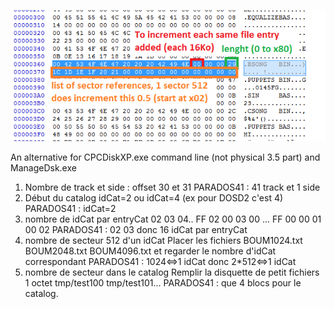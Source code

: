![DIRStruct_CPC.png](DIRStruct_CPC.png)

An alternative for CPCDiskXP.exe command line (not physical 3.5 part)
and ManageDsk.exe

1. Nombre de track et side : offset 30 et 31
 PARADOS41 : 41 track et 1 side
2. Début du catalog
 idCat=2 ou idCat=4 (ex pour DOSD2 c'est 4)
 PARADOS41 : idCat=2
3. nombre de idCat par entryCat
 02 03 04.. FF
 02 00 03 00 ... FF 00 00 01 00 02
 PARADOS41 : 02 03 donc 16 idCat par entryCat
4. nombre de secteur 512 d'un idCat
 Placer les fichiers BOUM1024.txt BOUM2048.txt BOUM4096.txt et regarder le nombre d'idCat correspondant
 PARADOS41 : 1024<=>1 idCat donc 2*512<=>1 idCat
5. nombre de secteur dans le catalog
 Remplir la disquette de petit fichiers 1 octet tmp/test100 tmp/test101...
 PARADOS41 : que 4 blocs pour le catalog.
